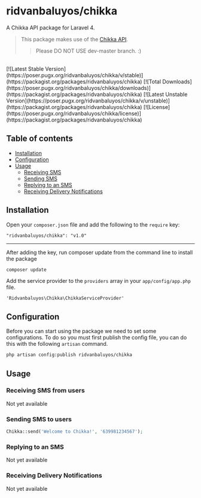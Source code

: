 ridvanbaluyos/chikka
=======

A Chikka API package for Laravel 4. 

> This package makes use of the [Chikka API](http://api.chikka.com).<br />
>> Please DO NOT USE dev-master branch. :)

<br />
[![Latest Stable Version](https://poser.pugx.org/ridvanbaluyos/chikka/v/stable)](https://packagist.org/packages/ridvanbaluyos/chikka) [![Total Downloads](https://poser.pugx.org/ridvanbaluyos/chikka/downloads)](https://packagist.org/packages/ridvanbaluyos/chikka) [![Latest Unstable Version](https://poser.pugx.org/ridvanbaluyos/chikka/v/unstable)](https://packagist.org/packages/ridvanbaluyos/chikka) [![License](https://poser.pugx.org/ridvanbaluyos/chikka/license)](https://packagist.org/packages/ridvanbaluyos/chikka)

## Table of contents ##
- [Installation](#installation)
- [Configuration](#configuration)
- [Usage](#usage)
    - [Receiving SMS](#receiving-sms-from-users)
    - [Sending SMS](#sending-sms-to-users)
    - [Replying to an SMS](#replying-to-an-sms)
    - [Receiving Delivery Notifications](#receiving-delivery-notifications)


## Installation ##
Open your `composer.json` file and add the following to the `require` key:

    "ridvanbaluyos/chikka": "v1.0"

---

After adding the key, run composer update from the command line to install the package

```bash
composer update
```

Add the service provider to the `providers` array in your `app/config/app.php` file.

    'Ridvanbaluyos\Chikka\ChikkaServiceProvider'

## Configuration ##
Before you can start using the package we need to set some configurations.
To do so you must first publish the config file, you can do this with the following `artisan` command.

```bash
php artisan config:publish ridvanbaluyos/chikka
```

## Usage ##
### Receiving SMS from users
Not yet available

### Sending SMS to users
```php
Chikka::send('Welcome to Chikka!', '639981234567');
```

### Replying to an SMS
Not yet available

### Receiving Delivery Notifications
Not yet available

